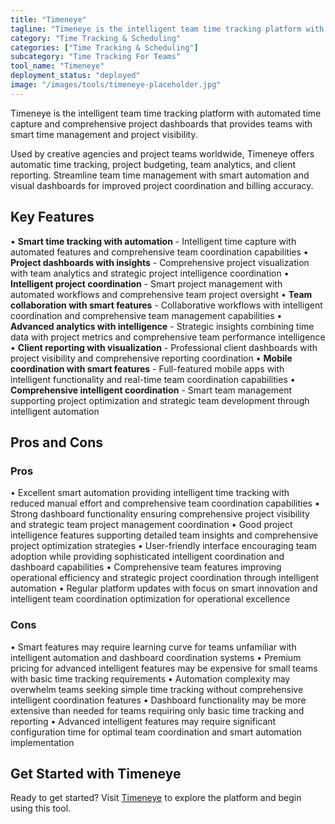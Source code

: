 ```yaml
---
title: "Timeneye"
tagline: "Timeneye is the intelligent team time tracking platform with automated time capture and comprehensive project dashboards that provides teams with smar..."
category: "Time Tracking & Scheduling"
categories: ["Time Tracking & Scheduling"]
subcategory: "Time Tracking For Teams"
tool_name: "Timeneye"
deployment_status: "deployed"
image: "/images/tools/timeneye-placeholder.jpg"
---
```

Timeneye is the intelligent team time tracking platform with automated time capture and comprehensive project dashboards that provides teams with smart time management and project visibility.

Used by creative agencies and project teams worldwide, Timeneye offers automatic time tracking, project budgeting, team analytics, and client reporting. Streamline team time management with smart automation and visual dashboards for improved project coordination and billing accuracy.

## Key Features

• **Smart time tracking with automation** - Intelligent time capture with automated features and comprehensive team coordination capabilities
• **Project dashboards with insights** - Comprehensive project visualization with team analytics and strategic project intelligence coordination
• **Intelligent project coordination** - Smart project management with automated workflows and comprehensive team project oversight
• **Team collaboration with smart features** - Collaborative workflows with intelligent coordination and comprehensive team management capabilities
• **Advanced analytics with intelligence** - Strategic insights combining time data with project metrics and comprehensive team performance intelligence
• **Client reporting with visualization** - Professional client dashboards with project visibility and comprehensive reporting coordination
• **Mobile coordination with smart features** - Full-featured mobile apps with intelligent functionality and real-time team coordination capabilities
• **Comprehensive intelligent coordination** - Smart team management supporting project optimization and strategic team development through intelligent automation

## Pros and Cons

### Pros
• Excellent smart automation providing intelligent time tracking with reduced manual effort and comprehensive team coordination capabilities
• Strong dashboard functionality ensuring comprehensive project visibility and strategic team project management coordination
• Good project intelligence features supporting detailed team insights and comprehensive project optimization strategies
• User-friendly interface encouraging team adoption while providing sophisticated intelligent coordination and dashboard capabilities
• Comprehensive team features improving operational efficiency and strategic project coordination through intelligent automation
• Regular platform updates with focus on smart innovation and intelligent team coordination optimization for operational excellence

### Cons
• Smart features may require learning curve for teams unfamiliar with intelligent automation and dashboard coordination systems
• Premium pricing for advanced intelligent features may be expensive for small teams with basic time tracking requirements
• Automation complexity may overwhelm teams seeking simple time tracking without comprehensive intelligent coordination features
• Dashboard functionality may be more extensive than needed for teams requiring only basic time tracking and reporting
• Advanced intelligent features may require significant configuration time for optimal team coordination and smart automation implementation
## Get Started with Timeneye

Ready to get started? Visit [Timeneye](https://timeneye.com) to explore the platform and begin using this tool.
